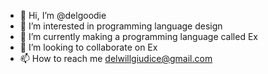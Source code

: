 - 👋 Hi, I’m @delgoodie
- 👀 I’m interested in programming language design
- 🌱 I’m currently making a programming language called Ex
- 💞️ I’m looking to collaborate on Ex
- 📫 How to reach me delwillgiudice@gmail.com

<!---
delgoodie/delgoodie is a ✨ special ✨ repository because its `README.md` (this file) appears on your GitHub profile.
You can click the Preview link to take a look at your changes.
--->
